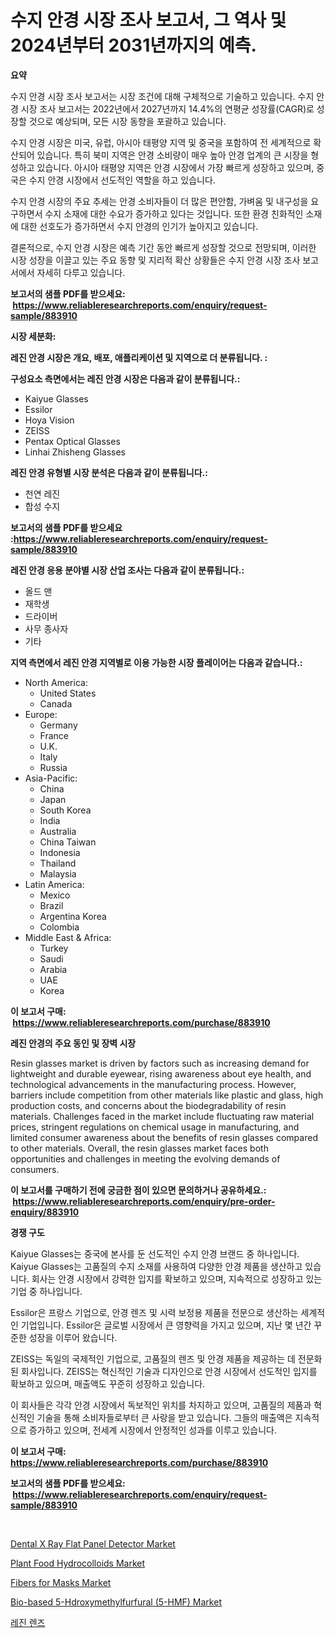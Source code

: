 <p><h1>수지 안경 시장 조사 보고서, 그 역사 및 2024년부터 2031년까지의 예측.</h1></p><p><strong>요약</strong></p>
<p><p>수지 안경 시장 조사 보고서는 시장 조건에 대해 구체적으로 기술하고 있습니다. 수지 안경 시장 조사 보고서는 2022년에서 2027년까지 14.4%의 연평균 성장률(CAGR)로 성장할 것으로 예상되며, 모든 시장 동향을 포괄하고 있습니다.</p><p>수지 안경 시장은 미국, 유럽, 아시아 태평양 지역 및 중국을 포함하여 전 세계적으로 확산되어 있습니다. 특히 북미 지역은 안경 소비량이 매우 높아 안경 업계의 큰 시장을 형성하고 있습니다. 아시아 태평양 지역은 안경 시장에서 가장 빠르게 성장하고 있으며, 중국은 수지 안경 시장에서 선도적인 역할을 하고 있습니다.</p><p>수지 안경 시장의 주요 추세는 안경 소비자들이 더 많은 편안함, 가벼움 및 내구성을 요구하면서 수지 소재에 대한 수요가 증가하고 있다는 것입니다. 또한 환경 친화적인 소재에 대한 선호도가 증가하면서 수지 안경의 인기가 높아지고 있습니다.</p><p>결론적으로, 수지 안경 시장은 예측 기간 동안 빠르게 성장할 것으로 전망되며, 이러한 시장 성장을 이끌고 있는 주요 동향 및 지리적 확산 상황들은 수지 안경 시장 조사 보고서에서 자세히 다루고 있습니다.</p></p>
<p><strong>보고서의 샘플 PDF를 받으세요: &nbsp;<a href="https://www.reliableresearchreports.com/enquiry/request-sample/883910">https://www.reliableresearchreports.com/enquiry/request-sample/883910</a></strong></p>
<p><strong>시장 세분화:</strong></p>
<p><strong> 레진 안경 시장은 개요, 배포, 애플리케이션 및 지역으로 더 분류됩니다. :</strong></p>
<p><strong>구성요소 측면에서는 레진 안경 시장은 다음과 같이 분류됩니다.:</strong></p>
<p><ul><li>Kaiyue Glasses</li><li>Essilor</li><li>Hoya Vision</li><li>ZEISS</li><li>Pentax Optical Glasses</li><li>Linhai Zhisheng Glasses</li></ul></p>
<p><strong> 레진 안경 유형별 시장 분석은 다음과 같이 분류됩니다.:</strong></p>
<p><ul><li>천연 레진</li><li>합성 수지</li></ul></p>
<p><strong>보고서의 샘플 PDF를 받으세요 :<a href="https://www.reliableresearchreports.com/enquiry/request-sample/883910">https://www.reliableresearchreports.com/enquiry/request-sample/883910</a></strong></p>
<p><strong> 레진 안경 응용 분야별 시장 산업 조사는 다음과 같이 분류됩니다.:</strong></p>
<p><ul><li>올드 맨</li><li>재학생</li><li>드라이버</li><li>사무 종사자</li><li>기타</li></ul></p>
<p><strong>지역 측면에서 레진 안경 지역별로 이용 가능한 시장 플레이어는 다음과 같습니다.:</strong></p>
<p><ul>
    <li>
        North America:
        <ul>
            <li>United States</li>
            <li>Canada</li>
        </ul>
    </li>
    <li>
        Europe:
        <ul>
            <li>Germany</li>
            <li>France</li>
            <li>U.K.</li>
            <li>Italy</li>
            <li>Russia</li>
        </ul>
    </li>
    <li>
        Asia-Pacific:
        <ul>
            <li>China</li>
            <li>Japan</li>
            <li>South Korea</li>
            <li>India</li>
            <li>Australia</li>
            <li>China Taiwan</li>
            <li>Indonesia</li>
            <li>Thailand</li>
            <li>Malaysia</li>
        </ul>
    </li>
    <li>
        Latin America:
        <ul>
            <li>Mexico</li>
            <li>Brazil</li>
            <li>Argentina Korea</li>
            <li>Colombia</li>
        </ul>
    </li>
    <li>
        Middle East & Africa:
        <ul>
            <li>Turkey</li>
            <li>Saudi</li>
            <li>Arabia</li>
            <li>UAE</li>
            <li>Korea</li>
        </ul>
    </li>
    </ul></p>
<p><strong>이 보고서 구매: &nbsp;<a href="https://www.reliableresearchreports.com/purchase/883910">https://www.reliableresearchreports.com/purchase/883910</a></strong></p>
<p><strong>레진 안경의 주요 동인 및 장벽 시장</strong></p>
<p><p>Resin glasses market is driven by factors such as increasing demand for lightweight and durable eyewear, rising awareness about eye health, and technological advancements in the manufacturing process. However, barriers include competition from other materials like plastic and glass, high production costs, and concerns about the biodegradability of resin materials. Challenges faced in the market include fluctuating raw material prices, stringent regulations on chemical usage in manufacturing, and limited consumer awareness about the benefits of resin glasses compared to other materials. Overall, the resin glasses market faces both opportunities and challenges in meeting the evolving demands of consumers.</p></p>
<p><strong>이 보고서를 구매하기 전에 궁금한 점이 있으면 문의하거나 공유하세요.: &nbsp;<a href="https://www.reliableresearchreports.com/enquiry/pre-order-enquiry/883910">https://www.reliableresearchreports.com/enquiry/pre-order-enquiry/883910</a></strong></p>
<p><strong>경쟁 구도</strong></p>
<p><p>Kaiyue Glasses는 중국에 본사를 둔 선도적인 수지 안경 브랜드 중 하나입니다. Kaiyue Glasses는 고품질의 수지 소재를 사용하여 다양한 안경 제품을 생산하고 있습니다. 회사는 안경 시장에서 강력한 입지를 확보하고 있으며, 지속적으로 성장하고 있는 기업 중 하나입니다.</p><p>Essilor은 프랑스 기업으로, 안경 렌즈 및 시력 보정용 제품을 전문으로 생산하는 세계적인 기업입니다. Essilor은 글로벌 시장에서 큰 영향력을 가지고 있으며, 지난 몇 년간 꾸준한 성장을 이루어 왔습니다.</p><p>ZEISS는 독일의 국제적인 기업으로, 고품질의 렌즈 및 안경 제품을 제공하는 데 전문화된 회사입니다. ZEISS는 혁신적인 기술과 디자인으로 안경 시장에서 선도적인 입지를 확보하고 있으며, 매출액도 꾸준히 성장하고 있습니다.</p><p>이 회사들은 각각 안경 시장에서 독보적인 위치를 차지하고 있으며, 고품질의 제품과 혁신적인 기술을 통해 소비자들로부터 큰 사랑을 받고 있습니다. 그들의 매출액은 지속적으로 증가하고 있으며, 전세계 시장에서 안정적인 성과를 이루고 있습니다.</p></p>
<p><strong>이 보고서 구매: &nbsp; <a href="https://www.reliableresearchreports.com/purchase/883910">https://www.reliableresearchreports.com/purchase/883910</a></strong></p>
<p><strong>보고서의 샘플 PDF를 받으세요: &nbsp;<a href="https://www.reliableresearchreports.com/enquiry/request-sample/883910">https://www.reliableresearchreports.com/enquiry/request-sample/883910</a></strong><strong></strong></p>
<p>&nbsp;</p>
<p><p><a href="https://cat-emmental-94b.notion.site/Dental-X-Ray-Flat-Panel-Detector-Market-Offer-Valuable-Insights-into-Market-Size-Market-Share-Mark-62b140d994d64d2a971d428bf02a0b90">Dental X Ray Flat Panel Detector Market</a></p><p><a href="https://view.publitas.com/reportprime-1/plant-food-hydrocolloids-market-research-report-forecasted-for-period-from-2024-2031-by-market-type-market-application-and-region/">Plant Food Hydrocolloids Market</a></p><p><a href="https://issuu.com/reportprime-2/docs/fibers-for-masks-market-size-2030.pptx">Fibers for Masks Market</a></p><p><a href="https://github.com/sofayahoo2023/Market-Research-Report-List-3/blob/main/bio-based-5-hdroxymethylfurfural-5-hmf-market.md">Bio-based 5-Hdroxymethylfurfural (5-HMF) Market</a></p><p><a href="https://github.com/vss5505pa7z1p/Market-Research-Report-List-1/blob/main/39102021094.md">레진 렌즈</a></p></p>
